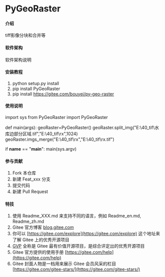 # PyGeoRaster

#### 介绍
tiff影像分块和合并等

#### 软件架构
软件架构说明


#### 安装教程

1.  python setup.py install
2.  pip install PyGeoRaster
3.  pip install https://gitee.com/bouyei/py-geo-raster

#### 使用说明
import sys
from PyGeoRaster import PyGeoRaster

def main(args):
    geoRaster=PyGeoRaster()
    geoRaster.split_img("E:\\40_tif\\水库边部分区域.tif","E:\\40_tif\\rx",1024)
    geoRaster.imgs_merge("E:\\40_tif\\rx","E:\\40_tif\\rx.tif")

if __name__ == "__main__":
    main(sys.argv)

#### 参与贡献

1.  Fork 本仓库
2.  新建 Feat_xxx 分支
3.  提交代码
4.  新建 Pull Request


#### 特技

1.  使用 Readme\_XXX.md 来支持不同的语言，例如 Readme\_en.md, Readme\_zh.md
2.  Gitee 官方博客 [blog.gitee.com](https://blog.gitee.com)
3.  你可以 [https://gitee.com/explore](https://gitee.com/explore) 这个地址来了解 Gitee 上的优秀开源项目
4.  [GVP](https://gitee.com/gvp) 全称是 Gitee 最有价值开源项目，是综合评定出的优秀开源项目
5.  Gitee 官方提供的使用手册 [https://gitee.com/help](https://gitee.com/help)
6.  Gitee 封面人物是一档用来展示 Gitee 会员风采的栏目 [https://gitee.com/gitee-stars/](https://gitee.com/gitee-stars/)
